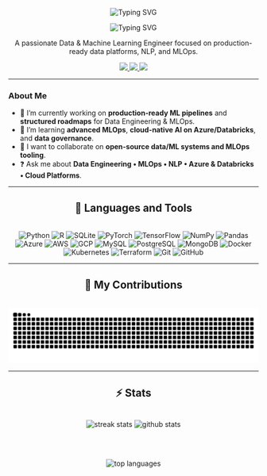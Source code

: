 <!-- First SVG: Hi There -->
<p align="center">
  <img src="https://readme-typing-svg.demolab.com?font=Fira+Code&weight=600&size=32&pause=1200&color=0A58CAF6&center=true&vCenter=true&width=700&lines=Hi+There!+%F0%9F%91%8B" alt="Typing SVG" />
</p>
  
<!-- Second SVG: Name + Role -->
<p align="center">
  <img src="https://readme-typing-svg.demolab.com?font=Fira+Code&weight=600&size=28&pause=1200&color=0A58CAF6&center=true&vCenter=true&width=700&lines=I+am+Salma+Boukhris!;" alt="Typing SVG" />
</p>

<p align="center">
  A passionate Data & Machine Learning Engineer focused on production-ready data platforms, NLP, and MLOps.
</p>

<!-- Contact badges centered, old style -->
<p align="center">
  <a href="https://www.linkedin.com/in/salma-boukhris-2611bb161/">
    <img src="https://img.shields.io/badge/LinkedIn-0077B5?style=flat-square&logo=linkedin&logoColor=white"/>
  </a>
  <a href="https://github.com/SalmaBoukhris">
    <img src="https://img.shields.io/badge/GitHub-181717?style=flat-square&logo=github&logoColor=white"/>
  </a>
  <a href="mailto:salmaboukhris.contact@gmail.com">
    <img src="https://img.shields.io/badge/Email-Contact-informational?style=flat-square&logo=gmail&logoColor=white&color=D14836"/>
  </a>
</p>


---

### About Me

- 🔭 I’m currently working on **production-ready ML pipelines** and **structured roadmaps** for Data Engineering & MLOps.  
- 🌱 I’m learning **advanced MLOps**, **cloud-native AI on Azure/Databricks**, and **data governance**.  
- 🤝 I want to collaborate on **open-source data/ML systems and MLOps tooling**.  
- ❓ Ask me about **Data Engineering • MLOps • NLP • Azure & Databricks • Cloud Platforms**.

---


<h2 align="center">🔧 Languages and Tools</h2>
<br>
<div align="center">

  <!-- Programming -->
  <img src="https://cdn.jsdelivr.net/gh/devicons/devicon/icons/python/python-original.svg" alt="Python" width="50" height="50"/> 
  <img src="https://cdn.jsdelivr.net/gh/devicons/devicon/icons/r/r-original.svg" alt="R" width="50" height="50"/> 
  <img src="https://cdn.jsdelivr.net/gh/devicons/devicon/icons/sqlite/sqlite-original.svg" alt="SQLite" width="50" height="50"/> 

  <!-- Data / ML -->
  <img src="https://cdn.jsdelivr.net/gh/devicons/devicon/icons/pytorch/pytorch-original.svg" alt="PyTorch" width="50" height="50"/> 
  <img src="https://cdn.jsdelivr.net/gh/devicons/devicon/icons/tensorflow/tensorflow-original.svg" alt="TensorFlow" width="50" height="50"/> 
  <img src="https://cdn.jsdelivr.net/gh/devicons/devicon/icons/numpy/numpy-original.svg" alt="NumPy" width="50" height="50"/> 
  <img src="https://cdn.jsdelivr.net/gh/devicons/devicon/icons/pandas/pandas-original.svg" alt="Pandas" width="50" height="50"/> 

  <!-- Cloud -->
  <img src="https://cdn.jsdelivr.net/gh/devicons/devicon/icons/azure/azure-original.svg" alt="Azure" width="50" height="50"/> 
  <img src="https://cdn.worldvectorlogo.com/logos/aws-2.svg" alt="AWS" width="50" height="50"/> 
  <img src="https://cdn.jsdelivr.net/gh/devicons/devicon/icons/googlecloud/googlecloud-original.svg" alt="GCP" width="50" height="50"/> 

  <!-- Databases -->
  <img src="https://cdn.jsdelivr.net/gh/devicons/devicon/icons/mysql/mysql-original.svg" alt="MySQL" width="50" height="50"/> 
  <img src="https://cdn.jsdelivr.net/gh/devicons/devicon/icons/postgresql/postgresql-original.svg" alt="PostgreSQL" width="50" height="50"/> 
  <img src="https://cdn.jsdelivr.net/gh/devicons/devicon/icons/mongodb/mongodb-original.svg" alt="MongoDB" width="50" height="50"/> 

  <!-- DevOps -->
  <img src="https://cdn.jsdelivr.net/gh/devicons/devicon/icons/docker/docker-original.svg" alt="Docker" width="50" height="50"/> 
  <img src="https://cdn.jsdelivr.net/gh/devicons/devicon/icons/kubernetes/kubernetes-plain.svg" alt="Kubernetes" width="50" height="50"/> 
  <img src="https://cdn.jsdelivr.net/gh/devicons/devicon/icons/terraform/terraform-original.svg" alt="Terraform" width="50" height="50"/> 
  <img src="https://cdn.jsdelivr.net/gh/devicons/devicon/icons/git/git-original.svg" alt="Git" width="50" height="50"/> 
  <img src="https://cdn.jsdelivr.net/gh/devicons/devicon/icons/github/github-original.svg" alt="GitHub" width="50" height="50"/> 

</div>


---


<h2 align="center"> 🐍 My Contributions </h2>
<br>
<div align="center">

<picture>
  <source media="(prefers-color-scheme: dark)" srcset="https://raw.githubusercontent.com/SalmaBoukhris/SalmaBoukhris/output/github-contribution-grid-snake-dark.svg">
  <source media="(prefers-color-scheme: light)" srcset="https://raw.githubusercontent.com/SalmaBoukhris/SalmaBoukhris/output/github-contribution-grid-snake.svg">
  <img alt="github-snake" src="https://raw.githubusercontent.com/SalmaBoukhris/SalmaBoukhris/output/github-contribution-grid-snake.svg">
</picture>



<hr/>

<h2 align="center">⚡ Stats </h2>
<br>
<div align="center">
  
  <!-- Streak Stats Card -->
  <img width="390" src="https://github-readme-streak-stats-salesp07.vercel.app/?user=SalmaBoukhris&count_private=true&theme=default&ring=007BFF&fire=007BFF&currStreakLabel=007BFF&border_radius=10" alt="streak stats" />

  <!-- GitHub Stats Card -->
  <img width="390" src="https://github-readme-stats.vercel.app/api?username=SalmaBoukhris&show_icons=true&count_private=true&theme=default&rank_icon=github&title_color=007BFF&icon_color=007BFF&text_color=000000&bg_color=FFFFFF&ring_color=007BFF&border_radius=10" alt="github stats" />
  
  <br/><br/>

  <!-- Most Used Languages Card -->
  <img width="325" src="https://github-readme-stats.vercel.app/api/top-langs/?username=SalmaBoukhris&hide=HTML&langs_count=8&layout=compact&theme=default&title_color=007BFF&text_color=000000&bg_color=FFFFFF&border_radius=10" alt="top languages" />

</div>

<br/><br/>


